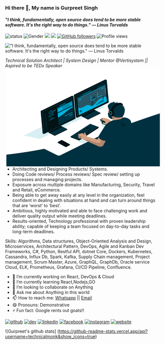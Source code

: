### Hi there 👋, My name is Gurpreet Singh
#### *"I think, fundamentally, open source does tend to be more stable software. It's the right way to do things." — Linus Torvalds*

![status](https://img.shields.io/badge/status-up-brightgreen) ![Gender](https://img.shields.io/badge/gender-%F0%9F%A4%B5-lightgrey) ![](https://img.shields.io/badge/Relationship-Married-red)  ![](https://visitor-badge.glitch.me/badge?page_id=github.com/technicalmonk) [![GitHub followers](https://img.shields.io/github/followers/technicalmonk?label=Follow&style=social)](https://github.com/technicalmonk/?tab=follow) ![Profile views](https://gpvc.arturio.dev/technicalmonk)  

![*"I think, fundamentally, open source does tend to be more stable software. It's the right way to do things." — Linus Torvalds*](http://i.imgur.com/c7GmAJf.png)

*Technical Solution Architect | System Design | Mentor @Vertisystem || Aspired to be TEDx Speaker* 
<img align="right" src="Resources/gifs/code.gif" width="500" height="320" />

- Architecting and Designing Products/ Systems.
- Doing Code reviews/ Process reviews/ Spec review/ setting up processes and managing projects.
- Exposure across multiple domains like Manufacturing, Security, Travel and Retail, eCommerce.
- Being able to get away easily at any level in the organization, feel confident in dealing with situations at hand and can turn around things that are ‘worst’ to ‘best’.
- Ambitious, highly motivated and able to face challenging work and deliver quality output while meeting deadlines.
- Results-oriented, Technology professional with proven leadership ability; capable of keeping a team focused on day-to-day tasks and long-term deadlines.


Skills: Algorithms, Data structures, Object-Oriented Analysis and Design, Microservices, Architectural Pattern, DevOps, Agile and Kanban Dev Frameworks, C#, Python, Restful API, dotnet Core, Dockers, Kubernetes, Cassandra, Influx Db, Spark, Kafka, Supply Chain management, Project management, Scrum Master, Azure, GraphQL, GraphDb, Oracle service Cloud, ELK, Prometheus, Grafana, CI/CD Pipeline, Confluence.

- 🔭 I’m currently working on React, DevOps & Cloud 
- 🌱 I’m currently learning React,Nodejs,GO 
- 👯 I’m looking to collaborate on Anything 
- 💬 Ask me about Anything in this world 
- 📫 How to reach me: [Whatsapp](https://wa.me/918589898914)  || [Email](mailto:gurpreet.singh_89@outlook.com)
- 😄 Pronouns: Demonstrative 
- ⚡ Fun fact: Google rents out goats!! 


[<img src='https://cdn.jsdelivr.net/npm/simple-icons@3.0.1/icons/github.svg' alt='github' height='40'>](https://github.com/technicalmonk)  [<img src='https://cdn.jsdelivr.net/npm/simple-icons@3.0.1/icons/dev-dot-to.svg' alt='dev' height='40'>](https://dev.to/https://dev.to/gurpreetsingh)  [<img src='https://cdn.jsdelivr.net/npm/simple-icons@3.0.1/icons/linkedin.svg' alt='linkedin' height='40'>](https://www.linkedin.com/in/https://www.linkedin.com/in/gurpreetsingh89//)  [<img src='https://cdn.jsdelivr.net/npm/simple-icons@3.0.1/icons/facebook.svg' alt='facebook' height='40'>](https://www.facebook.com/lyfzcool89)  [<img src='https://cdn.jsdelivr.net/npm/simple-icons@3.0.1/icons/instagram.svg' alt='instagram' height='40'>](https://www.instagram.com/https://www.instagram.com/lyfzcool89//)  [<img src='https://cdn.jsdelivr.net/npm/simple-icons@3.0.1/icons/icloud.svg' alt='website' height='40'>](https://gurpreetsingh89.gitlab.io/visualresume/)  

![Gurpreet's github stats] (https://github-readme-stats.vercel.app/api?username=technicalmonk&show_icons=true)
